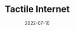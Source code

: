 ---
layout: page
title: Tactile Internet
speaker: Joydeep Pal
description: 
img:
importance: 1
date: 2022-07-10
category: ""

report_video: FAs1pDyReO0
---